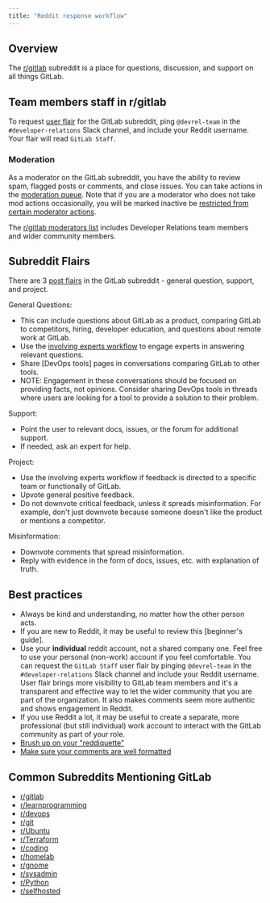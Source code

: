 ```yaml
---
title: "Reddit response workflow"
---
```


## Overview

The [r/gitlab](https://www.reddit.com/r/gitlab/) subreddit is a place for questions, discussion, and support on all things GitLab.  

## Team members staff in r/gitlab

To request [user flair](https://support.reddithelp.com/hc/en-us/articles/205242695-How-do-I-get-user-flair) for the GitLab subreddit, ping `@devrel-team` in the `#developer-relations` Slack channel, and include your Reddit username. Your flair will read `GitLab Staff`.

### Moderation

As a moderator on the GitLab subreddit, you have the ability to review spam, flagged posts or comments, and close issues. You can take actions in the [moderation queue](https://www.reddit.com/r/mod/about/unmoderated/). Note that if you are a moderator who does not take mod actions occasionally, you will be marked inactive be [restricted from certain moderator actions](https://support.reddithelp.com/hc/en-us/articles/18994953983892-Inactive-Moderator-Restrictions).

The [r/gitlab moderators list](https://www.reddit.com/mod/gitlab/moderators/) includes Developer Relations team members and wider community members.

## Subreddit Flairs

There are 3 [post flairs](https://support.reddithelp.com/hc/en-us/articles/15484545678996-Post-Flair) in the GitLab subreddit - general question, support, and project.

General Questions:

* This can include questions about GitLab as a product, comparing GitLab to competitors, hiring, developer education, and questions about remote work at GitLab.
* Use the [involving experts workflow](/handbook/marketing/developer-relations/developer-advocacy/community-response/) to engage experts in answering relevant questions.
* Share [DevOps tools] pages in conversations comparing GitLab to other tools.
* NOTE: Engagement in these conversations should be focused on providing facts, not opinions. Consider sharing DevOps tools in threads where users are looking for a tool to provide a solution to their problem.

Support:

* Point the user to relevant docs, issues, or the forum for additional support.
* If needed, ask an expert for help.

Project:

* Use the involving experts workflow if feedback is directed to a specific team or functionally of GitLab.
* Upvote general positive feedback.
* Do not downvote critical feedback, unless it spreads misinformation. For example, don't just downvote because someone doesn't like the product or mentions a competitor.

Misinformation:

* Downvote comments that spread misinformation.
* Reply with evidence in the form of docs, issues, etc. with explanation of truth.

## Best practices

* Always be kind and understanding, no matter how the other person acts.
* If you are new to Reddit, it may be useful to review this [beginner's guide].
* Use your **individual** reddit account, not a shared company one. Feel free to use your personal (non-work) account if you feel comfortable. You can request the `GitLab Staff` user flair by pinging `@devrel-team` in the `#developer-relations` Slack channel and include your Reddit username. User flair brings more visibility to GitLab team members and it's a transparent and effective way to let the wider community that you are part of the organization. It also makes comments seem more authentic and shows engagement in Reddit.
* If you use Reddit a lot, it may be useful to create a separate, more professional (but still individual) work account to interact with the GitLab community as part of your role.
* [Brush up on your "reddiquette"](https://support.reddithelp.com/hc/en-us/articles/205926439-Reddiquette)
* [Make sure your comments are well formatted](https://www.reddit.com/r/reddit.com/wiki/markdown/)

## Common Subreddits Mentioning GitLab

* [r/gitlab](https://www.reddit.com/r/gitlab/)
* [r/learnprogramming](https://www.reddit.com/r/learnprogramming/)
* [r/devops](https://www.reddit.com/r/devops/)
* [r/git](https://www.reddit.com/r/git/)
* [r/Ubuntu](https://www.reddit.com/r/Ubuntu/)
* [r/Terraform](https://www.reddit.com/r/Terraform/)
* [r/coding](https://www.reddit.com/r/coding/)
* [r/homelab](https://www.reddit.com/r/homelab/)
* [r/gnome](https://www.reddit.com/r/gnome/)
* [r/sysadmin](https://www.reddit.com/r/sysadmin/)
* [r/Python](https://www.reddit.com/r/Python/)
* [r/selfhosted](https://www.reddit.com/r/selfhosted/)
